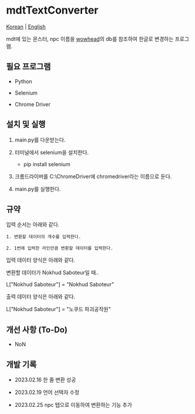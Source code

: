 # mdtTextConverter

[Korean](./README.md) | [English](./README-en_EN.md)

mdt에 있는 몬스터, npc 이름을 [wowhead](https://www.wowhead.com)의 db를 참조하여 한글로 변경하는 프로그램.

## 필요 프로그램

- Python

- Selenium

- Chrome Driver

## 설치 및 실행

1. main.py를 다운받는다.

2. 터미널에서 selenium을 설치한다.

   - pip install selenium

3. 크롬드라이버를 C:\ChromeDriver에 chromedriver라는 이름으로 둔다.

4. main.py를 실행한다.

## 규약

입력 순서는 아래와 같다.

    1. 변환할 데이터의 개수를 입력한다.

    2. 1번에 입력한 라인만큼 변환할 데이터를 입력한다.

입력 데이터 양식은 아래와 같다.

변환할 데이터가 Nokhud Saboteur일 때..

L["Nokhud Saboteur"] = "Nokhud Saboteur"

출력 데이터 양식은 아래와 같다.

L["Nokhud Saboteur"] = "노쿠드 파괴공작원"

## 개선 사항 (To-Do)

- NoN

## 개발 기록

- 2023.02.16 한 줄 변환 성공

- 2023.02.19 언어 선택자 수정

- 2023.02.25 npc 탭으로 이동하여 변환하는 기능 추가
